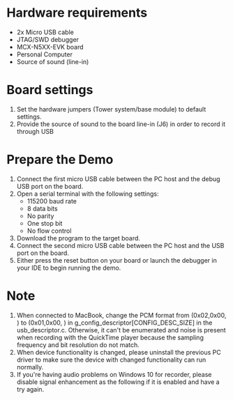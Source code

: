 Hardware requirements
=====================
- 2x Micro USB cable
- JTAG/SWD debugger
- MCX-N5XX-EVK board
- Personal Computer
- Source of sound (line-in)

Board settings
==============
1. Set the hardware jumpers (Tower system/base module) to default settings.
2. Provide the source of sound to the board line-in (J6) in order to record it through USB

Prepare the Demo
================
1. Connect the first micro USB cable between the PC host and the debug USB port on the board.
2. Open a serial terminal with the following settings:
    - 115200 baud rate
    - 8 data bits
    - No parity
    - One stop bit
    - No flow control
3. Download the program to the target board.
4. Connect the second micro USB cable between the PC host and the USB port on the board.
5. Either press the reset button on your board or launch the debugger in your IDE to begin running the demo.

Note
================
1. When connected to MacBook, change the PCM format from (0x02,0x00, ) to (0x01,0x00, ) in
   g_config_descriptor[CONFIG_DESC_SIZE] in the usb_descriptor.c. Otherwise, it can't be enumerated and
   noise is present when recording with the QuickTime player because the sampling frequency and bit resolution
   do not match.
2. When device functionality is changed, please uninstall the previous PC driver to make sure the device with changed functionality can run normally.
3. If you're having audio problems on Windows 10 for recorder, please disable signal enhancement as the following if it is enabled and have a try again.

